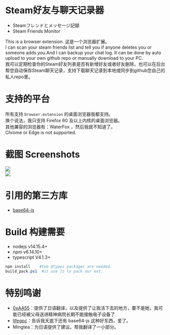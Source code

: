 # Steam好友与聊天记录器 
- Steamフレンドとメッセージ記録
- Steam Friends Monitor

This is a browser extension.
这是一个浏览器扩展。  
I can scan your steam friends list and tell you if anyone deletes you or someone adds you.And I can backup your chat log. It can be done by auto upload to your own github repo or manually download to your PC.    
我可以定期检查你的Steam好友列表是否有新增好友或者好友删除。也可以在后台帮您自动保存Steam聊天记录，支持下载聊天记录到本地或同步到github您自己的私人repo里。   

# 支持的平台
所有支持 `browser.extension` 的桌面浏览器我都支持。   
换个说法，我只支持 Firefox 60 及以上内核的桌面浏览器。      
其他兼容的浏览器有：WaterFox ，然后我就不知道了。      
Chrome or Edge is not supported.    

# 截图 Screenshots
![](https://s3.ax1x.com/2021/02/01/yZHDU0.png)  
![](https://s3.ax1x.com/2021/02/01/yZH1Et.png)  

# 引用的第三方库
- [base64-js](https://github.com/beatgammit/base64-js)   

# Build 构建需要
- nodejs v14.15.4+
- npm v6.14.10+
- typescript V4.1.3+
```powershell
npm install    #two @types packages are needed.
build_pack.ps1  #it use 7z to pack our ext.
```

# 特别鸣谢
- [0xAA55](https://www.0xaa55.com/)：提供了日语翻译，以及提供了让我活下去的地方，要不是她，我可能已经被父母送进精神病院长期不能接触电子设备了   
- [lifegpc](https://github.com/lifegpc)：告诉我天底下还有 base64-js 这种好东西，爱了。    
- Mingtea：为日语提供了建议。帮我翻译了一小部分。  

